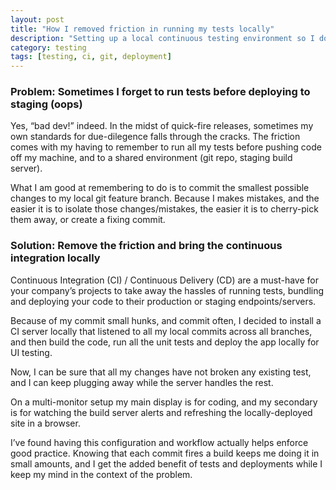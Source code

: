 ```yaml
---
layout: post
title: "How I removed friction in running my tests locally"
description: "Setting up a local continuous testing environment so I don't break production."
category: testing
tags: [testing, ci, git, deployment]
---
```



### Problem: Sometimes I forget to run tests before deploying to staging (oops)

Yes, “bad dev!” indeed. In the midst of quick-fire releases, sometimes my own
standards for due-dilegence falls through the cracks. The friction comes with
my having to remember to run all my tests before pushing code off my machine,
and to a shared environment (git repo, staging build server).

What I am good at remembering to do is to commit the smallest possible changes
to my local git feature branch. Because I makes mistakes, and the easier it is
to isolate those changes/mistakes, the easier it is to cherry-pick them away,
or create a fixing commit.

### Solution: Remove the friction and bring the continuous integration locally

Continuous Integration (CI) / Continuous Delivery (CD) are a must-have for
your company’s projects to take away the hassles of running tests, bundling
and deploying your code to their production or staging endpoints/servers.

Because of my commit small hunks, and commit often, I decided to install a CI
server locally that listened to all my local commits across all branches, and
then build the code, run all the unit tests and deploy the app locally for UI
testing.

Now, I can be sure that all my changes have not broken any existing test, and
I can keep plugging away while the server handles the rest.

On a multi-monitor setup my main display is for coding, and my secondary is
for watching the build server alerts and refreshing the locally-deployed site
in a browser.

I’ve found having this configuration and workflow actually helps enforce good
practice. Knowing that each commit fires a build keeps me doing it in small
amounts, and I get the added benefit of tests and deployments while I keep my
mind in the context of the problem.
